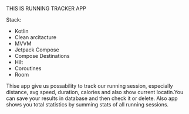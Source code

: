 THIS IS RUNNING TRACKER APP

Stack:
- Kotlin
- Clean arcitacture
- MVVM
- Jetpack Compose
- Compose Destinations
- Hilt
- Coroutines
- Room

Thise app give us possability to track our running session, especially distance, avg speed, duration, calories and also show current locatin.You can save your results in database and then check it or delete. Also app shows you total statistics by summing stats of all running sessions.

